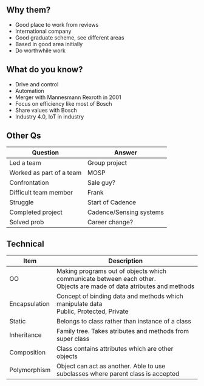 ## Why them?
 - Good place to work from reviews
 - International company
 - Good graduate scheme, see different areas
 - Based in good area initially
 - Do worthwhile work

## What do you know?
 - Drive and control
 - Automation
 - Merger with Mannesmann Rexroth in 2001
 - Focus on efficiency like most of Bosch
 - Share values with Bosch
 - Industry 4.0, IoT in industry

## Other Qs
|Question|Answer|
|---|---|
|Led a team|Group project|
|Worked as part of a team|MOSP|
|Confrontation|Sale guy?|
|Difficult team member|Frank|
|Struggle|Start of Cadence|
|Completed project|Cadence/Sensing systems|
|Solved prob|Career change?|

## Technical
|Item|Description|
|---|---|
|OO|Making programs out of objects which communicate between each other.<br>   Objects are made of data atributes and methods|
|Encapsulation|Concept of binding data and methods which manipulate data<br>Public, Protected, Private|
|Static|Belongs to class rather than instance of a class|
|Inheritance|Family tree. Takes atributes and methods from super class|
|Composition|Class contains attributes which are other objects|
|Polymorphism|Object can act as another. Able to use subclasses where parent class is accepted|
